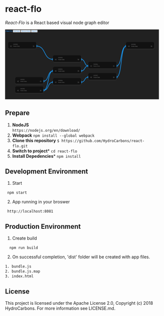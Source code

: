 # react-flo

*React-Flo* is a React based visual node graph editor

![Screenshot](https://github.com/HydroCarbons/react-flo/blob/master/doc/screenshot.png)

## Prepare
1. **NodeJS**  
``` https://nodejs.org/en/download/ ```
2. **Webpack** 
``` npm install --global webpack ```
3. **Clone this repository** 
``` $ https://github.com/HydroCarbons/react-flo.git ```
4. **Switch to project*** 
```cd react-flo```
5. **Install Depedencies*** 
``` npm install ```

## Development Environment

1. Start 
```
 npm start
```

2. App running in your broswer
```
 http://localhost:8081
```

## Production Environment

1. Create build
```
  npm run build
```

2. On successful completion, 'dist' folder will be created with app files.
```
1. bundle.js
2. bundle.js.map
3. index.html 
```

## License
This project is licensed under the Apache License 2.0, Copyright (c) 2018 HydroCarbons. For more information see LICENSE.md.
